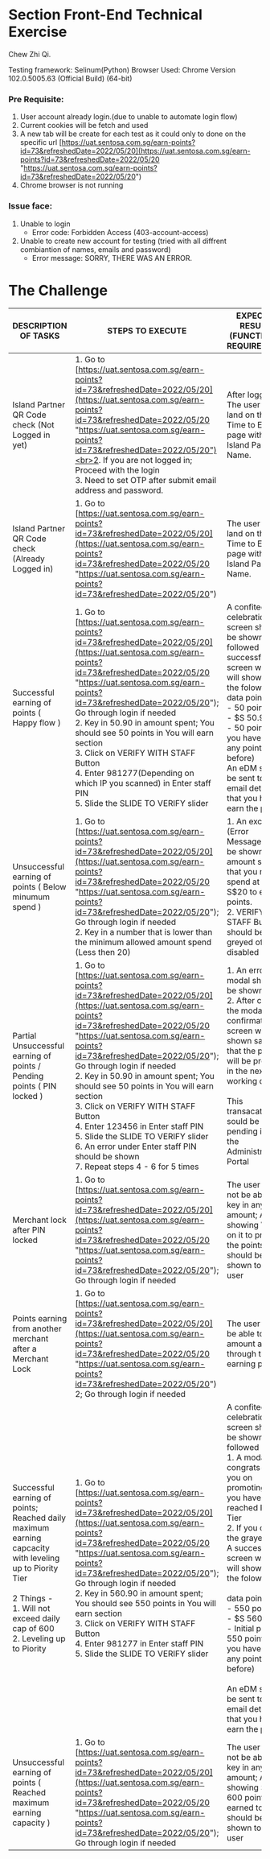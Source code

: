 # Section Front-End Technical Exercise

Chew Zhi Qi. 

Testing framework: Selinum(Python)
Browser Used: Chrome Version 102.0.5005.63 (Official Build) (64-bit)

### Pre Requisite: 
 1. User account already login.(due to unable to automate login flow)
 2. Current cookies will be fetch and used  
 3. A new tab will be create for each test as it could only to done on the specific url [https://uat.sentosa.com.sg/earn-points?id=73&refreshedDate=2022/05/20](https://uat.sentosa.com.sg/earn-points?id=73&refreshedDate=2022/05/20 "https://uat.sentosa.com.sg/earn-points?id=73&refreshedDate=2022/05/20")
 4. Chrome browser is not running 
### Issue face:
 1. Unable to login 
	 - Error code: Forbidden Access (403-account-access)
 2. Unable to create new account for testing (tried with all diffrent combiantion of names, emails and password)
	 -  Error message: SORRY, THERE WAS AN ERROR.

# The Challenge
| DESCRIPTION OF TASKS |STEPS TO EXECUTE  | EXPECTED RESULTS (FUNCTIONAL REQUIREMENT)|Task fullfillment|
|--|--|--|--|
| Island Partner QR Code check (Not Logged in yet) | 1. Go to [https://uat.sentosa.com.sg/earn-points?id=73&refreshedDate=2022/05/20](https://uat.sentosa.com.sg/earn-points?id=73&refreshedDate=2022/05/20 "https://uat.sentosa.com.sg/earn-points?id=73&refreshedDate=2022/05/20")<br>2. If you are not logged in; Proceed with the login <br> 3. Need to set OTP after submit email address and password.|After logging in;<br>The user should land on the Time to Enjoy page with the Island Partner Name. | No.<br> Automating email and get otp will be a super long flow if email is not logged-in need more time|
|Island Partner QR Code check (Already Logged in)|1. Go to [https://uat.sentosa.com.sg/earn-points?id=73&refreshedDate=2022/05/20](https://uat.sentosa.com.sg/earn-points?id=73&refreshedDate=2022/05/20 "https://uat.sentosa.com.sg/earn-points?id=73&refreshedDate=2022/05/20")|The user should land on the Time to Enjoy page with the Island Partner Name.|Yes|
|Successful earning of points ( Happy flow )|1. Go to [https://uat.sentosa.com.sg/earn-points?id=73&refreshedDate=2022/05/20](https://uat.sentosa.com.sg/earn-points?id=73&refreshedDate=2022/05/20 "https://uat.sentosa.com.sg/earn-points?id=73&refreshedDate=2022/05/20"); Go through login if needed <br> 2. Key in 50.90 in amount spent; You should see 50 points in You will earn section  <br>3. Click on VERIFY WITH STAFF Button  <br>4. Enter 981277(Depending on which IP you scanned) in Enter staff PIN  <br> 5. Slide the SLIDE TO VERIFY slider|A confitee celebration screen should be shown followed by a successful screen where it will show case the folowing <br> data points:  <br>- 50 points  <br>- $S 50.90  <br>- 50 points (If you have earn any points before) <br> An eDM should be sent to you email detailing that you have earn the points.|Yes|
|Unsuccessful earning of points ( Below minumum spend )|1. Go to [https://uat.sentosa.com.sg/earn-points?id=73&refreshedDate=2022/05/20](https://uat.sentosa.com.sg/earn-points?id=73&refreshedDate=2022/05/20 "https://uat.sentosa.com.sg/earn-points?id=73&refreshedDate=2022/05/20"); Go through login if needed <br> 2. Key in a number that is lower than the minimum allowed amount spend (Less then 20)|1. An exception (Error Message) will be shown under amount spend that you need to spend at least S$20 to earn points. <br> 2. VERIFY WITH STAFF Button should be greyed off and disabled|Yes|
|Partial Unsuccessful earning of points / Pending points ( PIN locked )|1. Go to [https://uat.sentosa.com.sg/earn-points?id=73&refreshedDate=2022/05/20](https://uat.sentosa.com.sg/earn-points?id=73&refreshedDate=2022/05/20 "https://uat.sentosa.com.sg/earn-points?id=73&refreshedDate=2022/05/20"); Go through login if needed  <br>2. Key in 50.90 in amount spent; You should see 50 points in You will earn section  <br>3. Click on VERIFY WITH STAFF Button  <br>4. Enter 123456 in Enter staff PIN  <br>5. Slide the SLIDE TO VERIFY slider  <br>6. An error under Enter staff PIN should be shown  <br>7. Repeat steps 4 - 6 for 5 times|1. An error modal should be shown <br> 2. After clearing the modal; A confirmation screen will be shown saying that the points will be process in the next 3 working days <br><br>This transacation sould be set to pending inside the Administrative Portal|Yes|
|Merchant lock after PIN locked|1. Go to [https://uat.sentosa.com.sg/earn-points?id=73&refreshedDate=2022/05/20](https://uat.sentosa.com.sg/earn-points?id=73&refreshedDate=2022/05/20 "https://uat.sentosa.com.sg/earn-points?id=73&refreshedDate=2022/05/20"); Go through login if needed|The user should not be able to key in any amount; A page showing We're on it to process the points should be shown to the user|Yes|
|Points earning from another merchant after a Merchant Lock|1. Go to [https://uat.sentosa.com.sg/earn-points?id=73&refreshedDate=2022/05/20](https://uat.sentosa.com.sg/earn-points?id=73&refreshedDate=2022/05/20 "https://uat.sentosa.com.sg/earn-points?id=73&refreshedDate=2022/05/20") <br> 2; Go through login if needed|The user should be able to key in amount and go through the earning process|Yes(unable to check)|
|Successful earning of points;  <br>Reached daily maximum earning capcacity with leveling up to Piority Tier <br><br>2 Things -<br>  1. Will not exceed daily cap of 600  <br>2. Leveling up to Piority|1. Go to [https://uat.sentosa.com.sg/earn-points?id=73&refreshedDate=2022/05/20](https://uat.sentosa.com.sg/earn-points?id=73&refreshedDate=2022/05/20 "https://uat.sentosa.com.sg/earn-points?id=73&refreshedDate=2022/05/20"); Go through login if needed  <br>2. Key in 560.90 in amount spent; You should see 550 points in You will earn section  <br>3. Click on VERIFY WITH STAFF Button  <br>4. Enter 981277 in Enter staff PIN  <br>5. Slide the SLIDE TO VERIFY slider|A confitee celebration screen should be shown followed by:  <br>1. A modal congrats-ing you on promoting that you have reached Piority Tier  <br>2. If you click the grayed area, A successful screen where it will show case the folowing<br><br>data points:  <br>- 550 points  <br>- $S 560  <br>- Initial points + 550 points (If you have earn any points before) <br><br>An eDM should be sent to you email detailing that you have earn the points.|Yes(unable to check)|
|Unsuccessful earning of points ( Reached maximum earning capacity )|1. Go to [https://uat.sentosa.com.sg/earn-points?id=73&refreshedDate=2022/05/20](https://uat.sentosa.com.sg/earn-points?id=73&refreshedDate=2022/05/20 "https://uat.sentosa.com.sg/earn-points?id=73&refreshedDate=2022/05/20"); Go through login if needed|The user should not be able to key in any amount; A page showing Sweet! 600 points earned today should be shown to the user|Yes(unable to check)|
